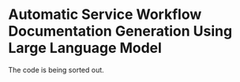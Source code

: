 # Automatic Service Workflow Documentation Generation Using Large Language Model
The code is being sorted out.
